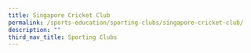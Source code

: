```yaml
---
title: Singapore Cricket Club
permalink: /sports-education/sporting-clubs/singapore-cricket-club/
description: ""
third_nav_title: Sporting Clubs
---
```



